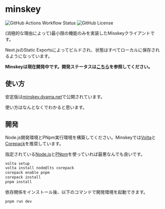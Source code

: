 # minskey

![GitHub Actions Workflow Status](https://img.shields.io/github/actions/workflow/status/yamader/minskey/gh-pages.yml)
![GitHub License](https://img.shields.io/github/license/yamader/minskey)

(消極的な理由によって)最小限の機能のみを実装したMisskeyクライアントです。

Next.jsのStatic Exportsによってビルドされ、状態はすべてローカルに保存されるようになっています。

**Minskeyは現在開発中です。開発ステータスは[こちら](https://github.com/yamader/minskey/issues/4)を参照してください。**

## 使い方

安定版は[minskey.dyama.net](https://minskey.dyama.net/)で公開されています。

使い方はなんとなくでわかると思います。

## 開発

Node.js開発環境とPNpm実行環境を構築してください。Minskeyでは[Volta](https://volta.sh/)と[Corepack](https://nodejs.org/api/corepack.html)を推奨しています。

指定されている[Node.js](./.node-version)と[PNpm](./package.json)を使っていれば最悪なんでも良いです。

```bash
volta setup
volta install node@lts corepack
corepack enable pnpm
corepack install
pnpm install
```

依存関係をインストール後、以下のコマンドで開発環境を起動できます。

```bash
pnpm run dev
```
